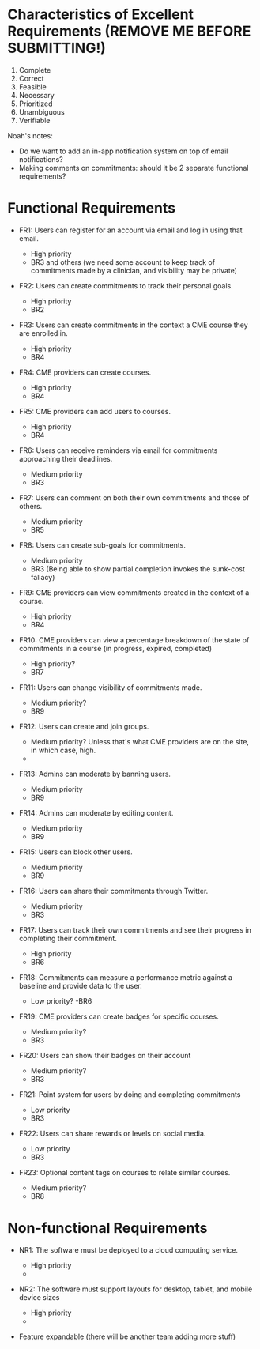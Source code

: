 # Characteristics of Excellent Requirements (REMOVE ME BEFORE SUBMITTING!)

1. Complete
2. Correct
3. Feasible
4. Necessary
5. Prioritized
6. Unambiguous
7. Verifiable

Noah's notes: 
- Do we want to add an in-app notification system on top of email notifications?
- Making comments on commitments: should it be 2 separate functional requirements?

# Functional Requirements

- FR1: Users can register for an account via email and log in using that email.
  - High priority
  - BR3 and others (we need some account to keep track of commitments made by
a clinician, and visibility may be private)
  

- FR2: Users can create commitments to track their personal goals.
  - High priority
  - BR2
  

- FR3: Users can create commitments in the context a CME course they are 
enrolled in.
  - High priority
  - BR4
  

- FR4: CME providers can create courses.
  - High priority
  - BR4
  

- FR5: CME providers can add users to courses.
  - High priority
  - BR4
  

- FR6: Users can receive reminders via email for commitments approaching their deadlines.
  - Medium priority
  - BR3
  

- FR7: Users can comment on both their own commitments and those of others.
  - Medium priority
  - BR5 
  

- FR8: Users can create sub-goals for commitments.
  - Medium priority
  - BR3 (Being able to show partial completion invokes the sunk-cost fallacy)
  

- FR9: CME providers can view commitments created in the context of a course.
  - High priority
  - BR4
  

- FR10: CME providers can view a percentage breakdown of the state of commitments in a course (in progress, expired, completed)
  - High priority?
  - BR7
  

- FR11: Users can change visibility of commitments made.
  - Medium priority?
  - BR9
  

- FR12: Users can create and join groups.
  - Medium priority? Unless that's what CME providers are on the site, in which
case, high.
  -
  

- FR13: Admins can moderate by banning users.
  - Medium priority
  - BR9
  

- FR14: Admins can moderate by editing content.
  - Medium priority
  - BR9
  

- FR15: Users can block other users.
  - Medium priority
  - BR9
  

- FR16: Users can share their commitments through Twitter.
  - Medium priority
  - BR3
  

- FR17: Users can track their own commitments and see their progress in completing their commitment.
  - High priority
  - BR6
  

- FR18: Commitments can measure a performance metric against a baseline and provide data to the user.
  - Low priority?
  -BR6
  

- FR19: CME providers can create badges for specific courses.
  - Medium priority?
  - BR3
  

- FR20: Users can show their badges on their account
  - Medium priority?
  - BR3
  

- FR21: Point system for users by doing and completing commitments
  - Low priority
  - BR3
  

- FR22: Users can share rewards or levels on social media.
  - Low priority
  - BR3
  

- FR23: Optional content tags on courses to relate similar courses.
  - Medium priority?
  - BR8

  
# Non-functional Requirements

- NR1: The software must be deployed to a cloud computing service.
  - High priority
  -
- NR2: The software must support layouts for desktop, tablet, and mobile device
sizes
  - High priority
  -

- Feature expandable (there will be another team adding more stuff)
